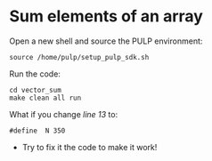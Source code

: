 # Sum elements of an array

Open a new shell and source the PULP environment:
~~~~~shell
source /home/pulp/setup_pulp_sdk.sh
~~~~~

Run the code:
~~~~~shell
cd vector_sum
make clean all run
~~~~~

What if you change _line 13_ to:
~~~~~shell
#define  N 350
~~~~~
* Try to fix it the code to make it work!
